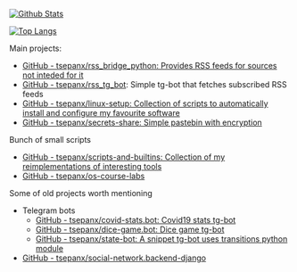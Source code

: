 [![Github Stats](https://github-readme-stats.vercel.app/api?username=tsepanx)](https://github.com/tsepanx)

[![Top Langs](https://github-readme-stats.vercel.app/api/top-langs/?username=tsepanx&layout=compact)](https://github.com/tsepanx)


Main projects:
- [GitHub - tsepanx/rss_bridge_python: Provides RSS feeds for sources not inteded for it](https://github.com/tsepanx/rss_bridge_python)
- [GitHub - tsepanx/rss_tg_bot](https://github.com/tsepanx/rss_tg_bot): Simple tg-bot that fetches subscribed RSS feeds
- [GitHub - tsepanx/linux-setup: Collection of scripts to automatically install and configure my favourite software](https://github.com/tsepanx/linux-setup)
- [GitHub - tsepanx/secrets-share: Simple pastebin with encryption](https://github.com/tsepanx/secrets-share)

Bunch of small scripts
- [GitHub - tsepanx/scripts-and-builtins: Collection of my reimplementations of interesting tools](https://github.com/tsepanx/scripts-and-builtins)
- [GitHub - tsepanx/os-course-labs](https://github.com/tsepanx/os-course-labs)

Some of old projects worth mentioning
- Telegram bots
    - [GitHub - tsepanx/covid-stats.bot: Covid19 stats tg-bot](https://github.com/tsepanx/covid-stats.bot)
    - [GitHub - tsepanx/dice-game.bot: Dice game tg-bot](https://github.com/tsepanx/dice-game.bot)
    - [GitHub - tsepanx/state-bot: A snippet tg-bot uses transitions python module](https://github.com/tsepanx/state-bot)
- [GitHub - tsepanx/social-network.backend-django](https://github.com/tsepanx/social-network.backend-django)
